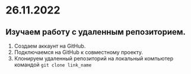 # 26.11.2022 
## Изучаем работу с удаленным репозиторием.

1. Создаем аккаунт на GitHub.
2. Подключаемся на GitHub к совместному проекту.
3. Клонируем удаленный репозиторий на локальный компьютер командой `git clone link_name`
